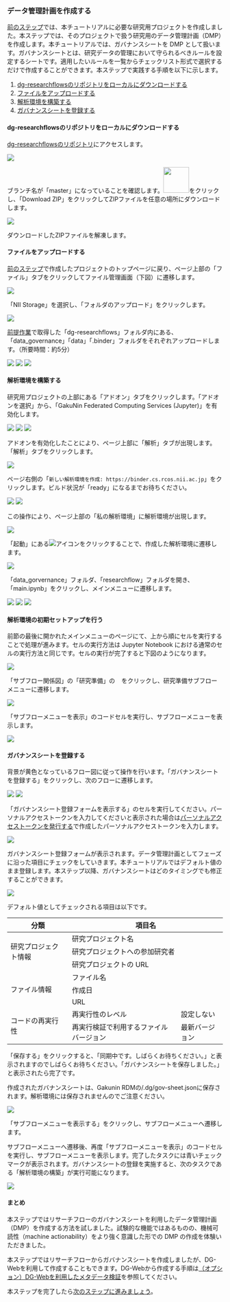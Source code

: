 ### データ管理計画を作成する

[前のステップ](./create_project.md)では、本チュートリアルに必要な研究用プロジェクトを作成しました。本ステップでは、そのプロジェクトで扱う研究用のデータ管理計画（DMP）を作成します。本チュートリアルでは、ガバナンスシートを DMP として扱います。ガバナンスシートとは、研究データの管理において守られるべきルールを設定するシートです。適用したいルールを一覧からチェックリスト形式で選択するだけで作成することができます。本ステップで実践する手順を以下に示します。

1. [dg-researchflowsのリポジトリをローカルにダウンロードする](#dg-researchflowsのリポジトリをローカルにダウンロードする)
1. [ファイルをアップロードする](#ファイルをアップロードする)
1. [解析環境を構築する](#解析環境を構築する)
1. [ガバナンスシートを登録する](#ガバナンスシートを登録する)

#### dg-researchflowsのリポジトリをローカルにダウンロードする

[dg-researchflowsのリポジトリ](https://github.com/NII-DG/dg-researchflows)にアクセスします。

![](./images/create_dmp_repository_download01.png)

ブランチ名が「master」になっていることを確認します。<img src="./images/create_dmp_repository_download_icon.png" width="60">をクリックし、「Download ZIP」をクリックしてZIPファイルを任意の場所にダウンロードします。

![](./images/create_dmp_repository_download02.png)

ダウンロードしたZIPファイルを解凍します。

#### ファイルをアップロードする

[前のステップ](./create_project.md)で作成したプロジェクトのトップページに戻り、ページ上部の「ファイル」タブをクリックしてファイル管理画面（下図）に遷移します。

![](./images/create_dmp_file_management.png)

「NII Storage」を選択し、「フォルダのアップロード」をクリックします。

![](./images/create_dmp_select_nii_storage.png)

[前提作業](#dg-researchflowsのリポジトリをローカルにクローンする)で取得した「dg-researchflows」フォルダ内にある、「data_governance」「data」「.binder」フォルダをそれぞれアップロードします。（所要時間：約5分）

![](./images/create_dmp_select_files.png)
![](./images/create_dmp_uploaded_files01.png)
![](./images/create_dmp_uploaded_files02.png)

#### 解析環境を構築する

研究用プロジェクトの上部にある「アドオン」タブをクリックします。「アドオンを選択」から、「GakuNin Federated Computing Services (Jupyter)」を有効化します。

![](./images/create_research_env_enable_addon01.png)
![](./images/create_research_env_enable_addon02.png)
![](./images/create_research_env_enable_addon03.png)

アドオンを有効化したことにより、ページ上部に「解析」タブが出現します。「解析」タブをクリックします。

![](./images/create_research_env_create_env01.png)

ページ右側の「`新しい解析環境を作成: https://binder.cs.rcos.nii.ac.jp`」をクリックします。ビルド状況が「ready」になるまでお待ちください。

![](./images/create_research_env_create_env02.png)
![](./images/create_research_env_create_env03.png)

この操作により、ページ上部の「私の解析環境」に解析環境が出現します。

![](./images/create_research_env_create_env04.png)

「起動」にある![](./images/create_research_env_create_env_jupyter_icon.png)アイコンをクリックすることで、作成した解析環境に遷移します。

![](./images/create_research_env_create_env05.png)

「data_gorvernance」フォルダ、「researchflow」フォルダを開き、「main.ipynb」をクリックし、メインメニューに遷移します。

![](./images/create_research_env_create_env06.png)
![](./images/create_research_env_create_env07.png)
![](./images/create_research_env_create_env08.png)

#### 解析環境の初期セットアップを行う

前節の最後に開かれたメインメニューのページにて、上から順にセルを実行することで処理が進みます。セルの実行方法は Jupyter Notebook における通常のセルの実行方法と同じです。セルの実行が完了すると下図のようになります。

![](./images/create_research_env_setup01.png)

「サブフロー関係図」の「研究準備」の<img src="./images/create_research_env_setup_prepare_node.png" height="15">をクリックし、研究準備サブフローメニューに遷移します。

![](./images/create_research_env_setup02.png)

「サブフローメニューを表示」のコードセルを実行し、サブフローメニューを表示します。

![](./images/create_research_env_setup03.png)

#### ガバナンスシートを登録する

背景が黄色となっているフロー図に従って操作を行います。「ガバナンスシートを登録する」をクリックし、次のフローに遷移します。

![](./images/xxxxx.png)
![](./images/xxxxx.png)

「ガバナンスシート登録フォームを表示する」のセルを実行してください。パーソナルアクセストークンを入力してくださいと表示された場合は[パーソナルアクセストークンを発行する](./create_project.md#パーソナルアクセストークンを発行する)で作成したパーソナルアクセストークンを入力します。

![](./images/xxxxx.png)

ガバナンスシート登録フォームが表示されます。データ管理計画としてフェーズに沿った項目にチェックをしていきます。本チュートリアルではデフォルト値のまま登録します。本ステップ以降、ガバナンスシートはどのタイミングでも修正することができます。

![](./images/xxxxx.png)

デフォルト値としてチェックされる項目は以下です。

<table>
<thead>
<tr><th>分類</th><th colspan=2>項目名</th></tr>
</thead>
<tbody>
<tr><td rowspan=3>研究プロジェクト情報</td><td colspan=2>研究プロジェクト名</td></tr>
<tr><td colspan=2>研究プロジェクトへの参加研究者</td></tr>
<tr><td colspan=2>研究プロジェクトの URL</td></tr>
<tr><td rowspan=3>ファイル情報</td><td colspan=2>ファイル名</td></tr>
<tr><td colspan=2>作成日</td></tr>
<tr><td colspan=2>URL</td></tr>
<tr><td rowspan=2>コードの再実行性</td><td>再実行性のレベル</td><td>設定しない</td></tr>
<tr><td>再実行検証で利用するファイルバージョン</td><td>最新バージョン</td>
</tbody>
</table>


「保存する」をクリックすると、「同期中です。しばらくお待ちください。」と表示されますのでしばらくお待ちください。「ガバナンスシートを保存しました。」と表示されたら完了です。

作成されたガバナンスシートは、Gakunin RDMの/.dg/gov-sheet.jsonに保存されます。解析環境には保存されませんのでご注意ください。

![](./images/xxxxx.png)

「サブフローメニューを表示する」をクリックし、サブフローメニューへ遷移します。

サブフローメニューへ遷移後、再度「サブフローメニューを表示」のコードセルを実行し、サブフローメニューを表示します。完了したタスクには青いチェックマークが表示されます。ガバナンスシートの登録を実施すると、次のタスクである「解析環境の構築」が実行可能になります。

![](./images/xxxxx.png)

#### まとめ

本ステップではリサーチフローのガバナンスシートを利用したデータ管理計画（DMP）を作成する方法を試しました。試験的な機能ではあるものの、機械可読性（machine actionability）をより強く意識した形での DMP の作成を体験いただきました。

本ステップではリサーチフローからガバナンスシートを作成しましたが、DG-Webを利用して作成することもできます。DG-Webから作成する手順は[（オプション）DG-Webを利用したメタデータ検証](../option_dgweb.md)を参照してください。

本ステップを完了したら[次のステップに進みましょう](./create_research_env.md)。
